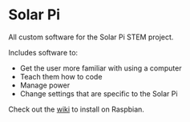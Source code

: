 # Solar Pi
All custom software for the Solar Pi STEM project.

Includes software to:
* Get the user more familiar with using a computer
* Teach them how to code
* Manage power
* Change settings that are specific to the Solar Pi

Check out the [wiki](https://github.com/The-Sleepy-Penguin/Solar-Pi-Core/wiki) to install on Raspbian.
